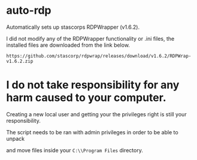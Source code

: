 # auto-rdp
Automatically sets up stascorps RDPWrapper (v1.6.2).

I did not modify any of the RDPWrapper functionality or .ini files, the installed files are downloaded from the link below.

`https://github.com/stascorp/rdpwrap/releases/download/v1.6.2/RDPWrap-v1.6.2.zip`


# I do not take responsibility for any harm caused to your computer.

Creating a new local user and getting your the privileges right is still your responsibility.

The script needs to be ran with admin privileges in order to be able to unpack

and move files inside your `C:\\Program Files` directory.
